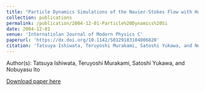```yaml
---
title: "Particle Dynamics Simulations of the Navier-Stokes Flow with Hard Disks"
collection: publications
permalink: /publication/2004-12-01-Particle%20Dynamics%20Si
date: 2004-12-01
venue: 'Internatiolan Journal of Modern Physics C'
paperurl: 'https://dx.doi.org/10.1142/S0129183104006820'
citation: 'Tatsuya Ishiwata, Teruyoshi Murakami, Satoshi Yukawa, and Nobuyasu Ito, Particle Dynamics Simulations of the Navier-Stokes Flow with Hard Disks, Internatiolan Journal of Modern Physics C, <b>15</b>, 1413-1424, (2004)'
---
```


Author(s): Tatsuya Ishiwata, Teruyoshi Murakami, Satoshi Yukawa, and Nobuyasu Ito


<a href='https://dx.doi.org/10.1142/S0129183104006820'>Download paper here</a>
